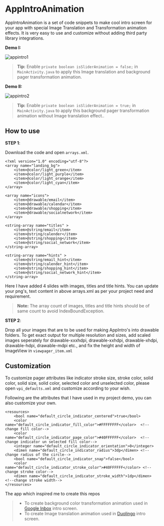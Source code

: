 # AppIntroAnimation
AppIntroAnimation is a set of code snippets to make cool intro screen for your app with special Image Translation and Transformation animation effects. It is very easy to use and customize without adding third party library integrations.

**Demo I:**


![appintro1](https://cloud.githubusercontent.com/assets/11768239/9006453/ed88bc78-37a4-11e5-9052-b8bc98678906.gif)

> **Tip:** Enable `private boolean isSliderAnimation = false;` in `MainActivity.java` to apply this Image translation and background pager transformation animation.


**Demo II:**


![appintro2](https://cloud.githubusercontent.com/assets/11768239/9006455/f2d9f3a4-37a4-11e5-8e91-092e77ca1da7.gif)


> **Tip:** Enable `private boolean isSliderAnimation = true;` in `MainActivity.java` to apply this background pager transformation animation without Image translation effect..


How to use
----------

 **STEP 1**: 
 
 Download the code and open `arrays.xml`.

    <?xml version="1.0" encoding="utf-8"?>
    <array name="landing_bg">
        <item>@color/light_green</item>
        <item>@color/light_purple</item>
        <item>@color/light_orange</item>
        <item>@color/light_cyan</item>
    </array>
    
    <array name="icons">
        <item>@drawable/email</item>
        <item>@drawable/calendar</item>
        <item>@drawable/shopping</item>
        <item>@drawable/socialnetwork</item>
    </array>
    
    <string-array name="titles" >
        <item>@string/email</item>
        <item>@string/calender</item>
        <item>@string/shopping</item>
        <item>@string/social_network</item>
    </string-array>
    
    <string-array name="hints" >
        <item>@string/email_hint</item>
        <item>@string/calender_hint</item>
        <item>@string/shopping_hint</item>
        <item>@string/social_network_hint</item>
    </string-array>

Here I have added 4 slides with images, titles and title hints. You can update your png's, text content in above arrays.xml as per your project need and requirement.


> **Note:** The array count of images, titles and title hints should be of same count to avoid IndexBoundException.



 **STEP 2**:  
 
Drop all your images that are to be used for making AppIntro's into drawable folders. To get exact output for multiple resolution and sizes, add scaled images seperately for drawable-xxxhdpi, drawable-xxhdpi, drawable-xhdpi, drawable-hdpi, drawable-mdpi etc., and fix the height and width of ImageView in `viewpager_item.xml`

Customization
-------------

To customize pager attributes like indicator stroke size, stroke color, solid color, solid size, solid color, selected color and unselected color, please open `vpi_defaults.xml` and customize according to your wish.

Following are the attributes that I have used in my project demo, you can also customize your own.

    <resources>
        <bool name="default_circle_indicator_centered">true</bool> 
        <color name="default_circle_indicator_fill_color">#FFFFFFFF</color>  <!--change fill color-->
        <color name="default_circle_indicator_page_color">#40FFFFFF</color>  <!--change indicator un selected fill color-->
        <integer name="default_circle_indicator_orientation">0</integer> 
        <dimen name="default_circle_indicator_radius">3dp</dimen> <!--change radius of the circle-->
        <bool name="default_circle_indicator_snap">false</bool> 
        <color name="default_circle_indicator_stroke_color">#40FFFFFF</color> <!--change stroke color-->
        <dimen name="default_circle_indicator_stroke_width">1dp</dimen> <!--change stroke width-->
    </resources>

The app which inspired me to create this repos

> - To create background color transformation animation used in [Google Inbox][1] intro screen.
> - To create Image translation animation used in [Duolingo][2] intro screen.

  [1]: https://play.google.com/store/apps/details?id=com.google.android.apps.inbox
  [2]: https://play.google.com/store/apps/details?id=com.duolingo



